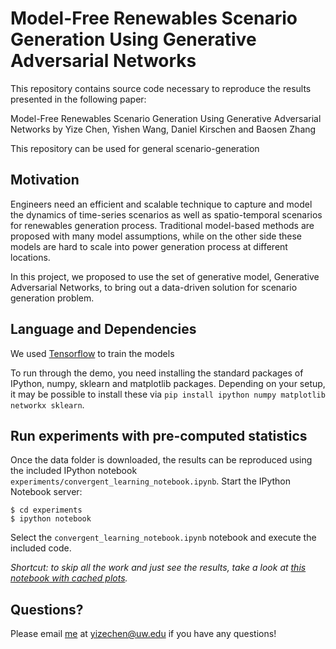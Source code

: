 # Model-Free Renewables Scenario Generation Using Generative Adversarial Networks

This repository contains source code necessary to reproduce the results presented in the following paper:

Model-Free Renewables Scenario Generation Using Generative Adversarial Networks
by Yize Chen, Yishen Wang, Daniel Kirschen and Baosen Zhang

This repository can be used for general scenario-generation 

## Motivation
Engineers need an efficient and scalable technique to capture and model the dynamics of time-series scenarios as well as spatio-temporal scenarios for renewables generation process. Traditional model-based methods are proposed with many model assumptions, while on the other side these models are hard to scale into power generation process at different locations.

In this project, we proposed to use the set of generative model, Generative Adversarial Networks, to bring out a data-driven solution for scenario generation problem. 

## Language and Dependencies

We used [Tensorflow](https://www.tensorflow.org/) to train the models

To run through the demo, you need installing the standard packages of IPython, numpy, sklearn and matplotlib packages. Depending on your setup, it may be possible to install these via `pip install ipython numpy matplotlib networkx sklearn`.


## Run experiments with pre-computed statistics

Once the data folder is downloaded, the results can be reproduced using the included IPython notebook `experiments/convergent_learning_notebook.ipynb`.
Start the IPython Notebook server:

```
$ cd experiments
$ ipython notebook
```

Select the `convergent_learning_notebook.ipynb` notebook and execute the included
code. 

_Shortcut: to skip all the work and just see the results, take a look at [this notebook with cached plots](http://nbviewer.jupyter.org/github/yixuanli/convergent_learning/blob/master/experiments/convergent_learning_notebook.ipynb)._



## Questions?

Please email [me](http://blogs.uw.edu/yizechen/) at yizechen@uw.edu if you have any questions!
